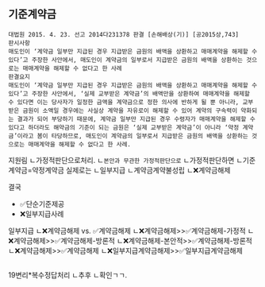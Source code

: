 ## 기준계약금
```
대법원 2015. 4. 23. 선고 2014다231378 판결 [손해배상(기)] [공2015상,743]
판시사항
매도인이 ‘계약금 일부만 지급된 경우 지급받은 금원의 배액을 상환하고 매매계약을 해제할 수 있다’고 주장한 사안에서, 매도인이 계약금의 일부로서 지급받은 금원의 배액을 상환하는 것으로는 매매계약을 해제할 수 없다고 한 사례
판결요지
매도인이 ‘계약금 일부만 지급된 경우 지급받은 금원의 배액을 상환하고 매매계약을 해제할 수 있다’고 주장한 사안에서, ‘실제 교부받은 계약금’의 배액만을 상환하여 매매계약을 해제할 수 있다면 이는 당사자가 일정한 금액을 계약금으로 정한 의사에 반하게 될 뿐 아니라, 교부받은 금원이 소액일 경우에는 사실상 계약을 자유로이 해제할 수 있어 계약의 구속력이 약화되는 결과가 되어 부당하기 때문에, 계약금 일부만 지급된 경우 수령자가 매매계약을 해제할 수 있다고 하더라도 해약금의 기준이 되는 금원은 ‘실제 교부받은 계약금’이 아니라 ‘약정 계약금’이라고 봄이 타당하므로, 매도인이 계약금의 일부로서 지급받은 금원의 배액을 상환하는 것으로는 매매계약을 해제할 수 없다고 한 사례.
```
지원림
ㄴ가정적판단으로처리.
ㄴ`본안과 무관한 가정적판단으로`
ㄴ가정적판단하면
ㄴ기준계약금=약정계약금
실제로는
ㄴ일부지급
ㄴ계약금계약불성립
ㄴ❌계약금해제

결국
- ✅단순기준제공
- ❌일부지급사례

일부지급
ㄴ❌계약금해제 vs. ✅계약금해제
ㄴ❌계약금해제>>✅계약금해제-가정적
ㄴ❌계약금해제>>✅계약금해제-방론적
ㄴ❌계약금해제-본안적>>✅계약금해제-방론적
ㄴ❌계약금해제>>✅계약금해제
ㄴ❌일부지급계약금해제>>✅일부지급계약금해제


##
19변리*복수정답처리
ㄴ추후
ㄴ확인ㄱㄱ.

